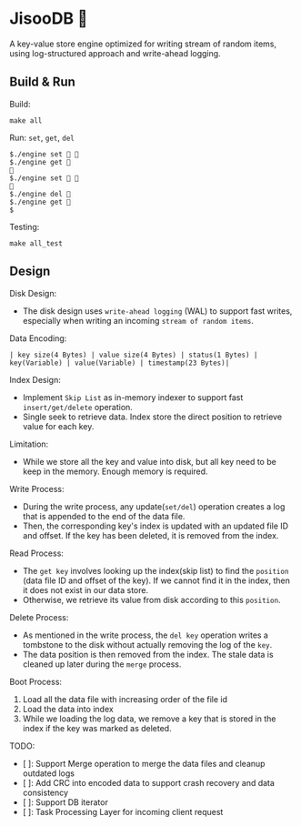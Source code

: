 # JisooDB 🌸
A key-value store engine optimized for writing stream of random items, using log-structured approach and write-ahead logging.

## Build & Run
Build:
```
make all
```

Run: `set`, `get`, `del`
```
$./engine set 🔑 🌸
$./engine get 🔑
🌸
$./engine set 🔑 🌹
🌹
$./engine del 🔑
$./engine get 🔑
$
```

Testing:
```
make all_test
```

## Design

Disk Design:
- The disk design uses `write-ahead logging` (WAL) to support fast writes, especially when writing an incoming `stream of random items`.

Data Encoding:
```
| key size(4 Bytes) | value size(4 Bytes) | status(1 Bytes) | key(Variable) | value(Variable) | timestamp(23 Bytes)|
```

Index Design: 
- Implement `Skip List` as in-memory indexer to support fast `insert/get/delete` operation.
- Single seek to retrieve data. Index store the direct position to retrieve value for each key.

Limitation:
- While we store all the key and value into disk, but all key need to be keep in the memory. Enough memory is required.


Write Process:
- During the write process, any update(`set/del`) operation creates a log that is appended to the end of the data file. 
- Then, the corresponding key's index is updated with an updated file ID and offset. If the key has been deleted, it is removed from the index.

Read Process:
- The `get key` involves looking up the index(skip list) to find the `position` (data file ID and offset of the key). If we cannot find it in the index, then it does not exist in our data store. 
- Otherwise, we retrieve its value from disk according to this `position`.

Delete Process:
- As mentioned in the write process, the `del key` operation writes a tombstone to the disk without actually removing the log of the `key`. 
- The data position is then removed from the index. The stale data is cleaned up later during the `merge` process.

Boot Process:
1. Load all the data file with increasing order of the file id
2. Load the data into index
3. While we loading the log data, we remove a key that is stored in the index if the key was marked as deleted.

TODO:
- [ ]: Support Merge operation to merge the data files and cleanup outdated logs
- [ ]: Add CRC into encoded data to support crash recovery and data consistency
- [ ]: Support DB iterator
- [ ]: Task Processing Layer for incoming client request
